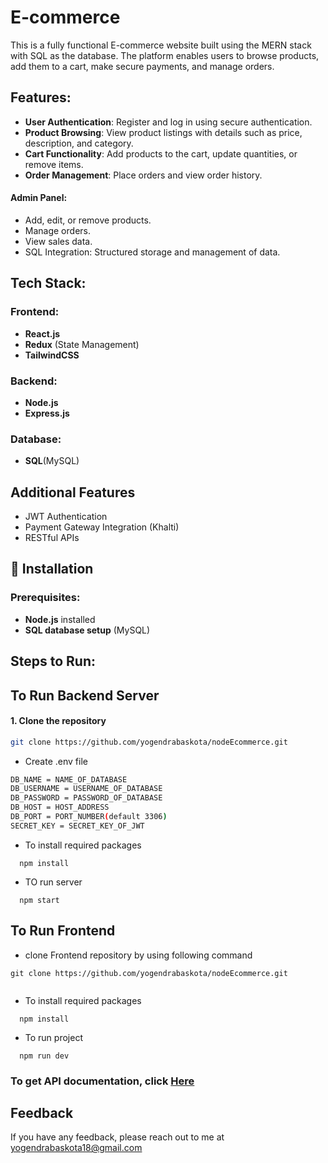 
# E-commerce

This is a fully functional E-commerce website built using the MERN stack with SQL as the database. The platform enables users to browse products, add them to a cart, make secure payments, and manage orders.

## Features:

- **User Authentication**: Register and log in using secure authentication.
- **Product Browsing**: View product listings with details such as price, description, and category.
- **Cart Functionality**: Add products to the cart, update quantities, or remove items.
- **Order Management**: Place orders and view order history.
#### **Admin Panel**:
- Add, edit, or remove products.
- Manage orders.
- View sales data.
- SQL Integration: Structured storage and management of data.

## Tech Stack:
### Frontend:
- **React.js**
- **Redux** (State Management)
- **TailwindCSS**
### Backend:
- **Node.js**
- **Express.js**
### Database:
- **SQL**(MySQL)


## Additional Features
- JWT Authentication
- Payment Gateway Integration (Khalti)
- RESTful APIs


## 🚀 Installation  

### Prerequisites:  
- **Node.js** installed  
- **SQL database setup** (MySQL)  

## **Steps to Run**:  
## To Run Backend Server

#### 1. Clone the repository  
```bash  
git clone https://github.com/yogendrabaskota/nodeEcommerce.git  
```
- Create .env file 
```bash
DB_NAME = NAME_OF_DATABASE
DB_USERNAME = USERNAME_OF_DATABASE
DB_PASSWORD = PASSWORD_OF_DATABASE
DB_HOST = HOST_ADDRESS
DB_PORT = PORT_NUMBER(default 3306)
SECRET_KEY = SECRET_KEY_OF_JWT

``` 


- To install required packages
 

```https 
  npm install
``` 
- TO run server
```https 
  npm start
``` 

## To Run Frontend
- clone Frontend repository by using following command

```https 
git clone https://github.com/yogendrabaskota/nodeEcommerce.git 
  
``` 
- To install required packages 

```https 
  npm install
``` 

- To run project

```https 
  npm run dev
``` 

### To get API documentation, click [Here](https://documenter.getpostman.com/view/33322053/2sAYBbeUTa)


[comment]: # (## Output :
  <img src="./output.jpg" />)


## Feedback
  If you have any feedback, please reach out to me at yogendrabaskota18@gmail.com  

